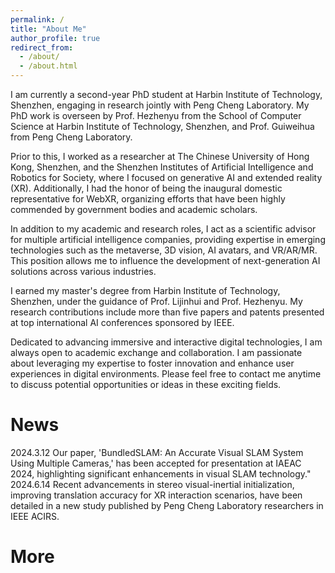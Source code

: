 ```yaml
---
permalink: /
title: "About Me"
author_profile: true
redirect_from: 
  - /about/
  - /about.html
---
```


I am currently a second-year PhD student at Harbin Institute of Technology, Shenzhen, engaging in research jointly with Peng Cheng Laboratory. My PhD work is overseen by Prof. Hezhenyu from the School of Computer Science at Harbin Institute of Technology, Shenzhen, and Prof. Guiweihua from Peng Cheng Laboratory.

Prior to this, I worked as a researcher at The Chinese University of Hong Kong, Shenzhen, and the Shenzhen Institutes of Artificial Intelligence and Robotics for Society, where I focused on generative AI and extended reality (XR). Additionally, I had the honor of being the inaugural domestic representative for WebXR, organizing efforts that have been highly commended by government bodies and academic scholars.

In addition to my academic and research roles, I act as a scientific advisor for multiple artificial intelligence companies, providing expertise in emerging technologies such as the metaverse, 3D vision, AI avatars, and VR/AR/MR. This position allows me to influence the development of next-generation AI solutions across various industries.

I earned my master's degree from Harbin Institute of Technology, Shenzhen, under the guidance of Prof. Lijinhui and Prof. Hezhenyu. My research contributions include more than five papers and patents presented at top international AI conferences sponsored by IEEE.

Dedicated to advancing immersive and interactive digital technologies, I am always open to academic exchange and collaboration. I am passionate about leveraging my expertise to foster innovation and enhance user experiences in digital environments. Please feel free to contact me anytime to discuss potential opportunities or ideas in these exciting fields.

News
======
2024.3.12 Our paper, 'BundledSLAM: An Accurate Visual SLAM System Using Multiple Cameras,' has been accepted for presentation at IAEAC 2024, highlighting significant enhancements in visual SLAM technology."
2024.6.14 Recent advancements in stereo visual-inertial initialization, improving translation accuracy for XR interaction scenarios, have been detailed in a new study published by Peng Cheng Laboratory researchers in IEEE ACIRS.

More
======


